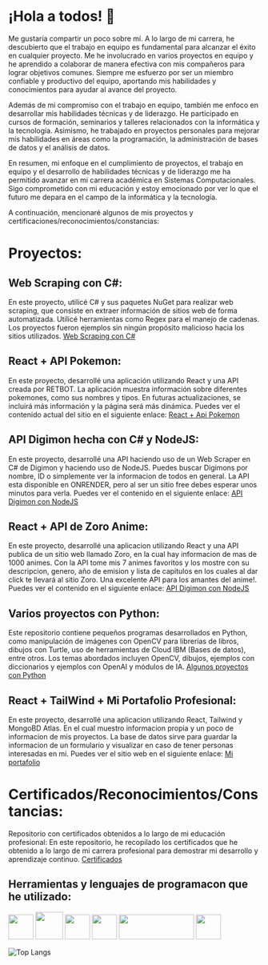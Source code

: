 # ¡Hola a todos! 👋

Me gustaría compartir un poco sobre mí. A lo largo de mi carrera, he descubierto que el trabajo en equipo es fundamental para alcanzar el éxito en cualquier proyecto. Me he involucrado en varios proyectos en equipo y he aprendido a colaborar de manera efectiva con mis compañeros para lograr objetivos comunes. Siempre me esfuerzo por ser un miembro confiable y productivo del equipo, aportando mis habilidades y conocimientos para ayudar al avance del proyecto.

Además de mi compromiso con el trabajo en equipo, también me enfoco en desarrollar mis habilidades técnicas y de liderazgo. He participado en cursos de formación, seminarios y talleres relacionados con la informática y la tecnología. Asimismo, he trabajado en proyectos personales para mejorar mis habilidades en áreas como la programación, la administración de bases de datos y el análisis de datos.

En resumen, mi enfoque en el cumplimiento de proyectos, el trabajo en equipo y el desarrollo de habilidades técnicas y de liderazgo me ha permitido avanzar en mi carrera académica en Sistemas Computacionales. Sigo comprometido con mi educación y estoy emocionado por ver lo que el futuro me depara en el campo de la informática y la tecnología.

A continuación, mencionaré algunos de mis proyectos y certificaciones/reconocimientos/constancias:

# Proyectos:

## Web Scraping con C#: 
En este proyecto, utilicé C# y sus paquetes NuGet para realizar web scraping, que consiste en extraer información de sitios web de forma automatizada. Utilicé herramientas como Regex para el manejo de cadenas. Los proyectos fueron ejemplos sin ningún propósito malicioso hacia los sitios utilizados.
<a href="https://github.com/Ivan-Herrera-Garcia/Web-Scraping">Web Scraping con C#</a>

## React + API Pokemon: 
En este proyecto, desarrollé una aplicación utilizando React y una API creada por RETBOT. La aplicación muestra información sobre diferentes pokemones, como sus nombres y tipos. En futuras actualizaciones, se incluirá más información y la página será más dinámica. Puedes ver el contenido actual del sitio en el siguiente enlace:
<a href="https://github.com/Ivan-Herrera-Garcia/React---Pokemon">React + Api Pokemon</a>

## API Digimon hecha con C# y NodeJS: 
En este proyecto, desarrollé una API haciendo uso de un Web Scraper en C# de Digimon y haciendo uso de NodeJS. Puedes buscar Digimons por nombre, ID o simplemente ver la informacion de todos
en general. La API esta disponible en ONRENDER, pero al ser un sitio free debes esperar unos minutos para verla. Puedes ver el contenido en el siguiente enlace:
<a href="https://github.com/Ivan-Herrera-Garcia/Api-Digimon-Nodejs">API Digimon con NodeJS</a>

## React + API de Zoro Anime: 
En este proyecto, desarrollé una aplicacion utilizando React y una API publica de un sitio web llamado Zoro, en la cual hay informacion de mas de 1000 animes. Con la API tome mis 7 animes favoritos y los mostre con su descripcion, genero, año de emision y lista de capitulos en los cuales al dar click te llevará al sitio Zoro. Una excelente API para los amantes del anime!. Puedes ver el contenido en el siguiente enlace:
<a href="https://github.com/Ivan-Herrera-Garcia/Mis-Animes-Favoritos">API Digimon con NodeJS</a>

## Varios proyectos con Python: 
Este repositorio contiene pequeños programas desarrollados en Python, como manipulación de imágenes con OpenCV para librerías de libros, dibujos con Turtle, uso de herramientas de Cloud IBM (Bases de datos), entre otros. Los temas abordados incluyen OpenCV, dibujos, ejemplos con diccionarios y ejemplos con OpenAI y módulos de IA.
<a href="https://github.com/Ivan-Herrera-Garcia/Things-with-Python">Algunos proyectos con Python</a>

## React + TailWind + Mi Portafolio Profesional: 
En este proyecto, desarrollé una aplicacion utilizando React, Tailwind y MongoBD Atlas. En el cual muestro informacion propia y un poco de informacion de mis proyectos. La base de datos sirve para guardar la informacion de un formulario y visualizar en caso de tener personas interesadas en mi. Puedes ver el sitio web en el siguiente enlace:
<a href="https://mi-portafolio-ihg.netlify.app/">Mi portafolio</a>

 
# Certificados/Reconocimientos/Constancias:

Repositorio con certificados obtenidos a lo largo de mi educación profesional: En este repositorio, he recopilado los certificados que he obtenido a lo largo de mi carrera profesional para demostrar mi desarrollo y aprendizaje continuo.
<a href="https://github.com/Ivan-Herrera-Garcia/Certificados">Certificados</a>

## Herramientas y lenguajes de programacon que he utilizado:
<img src=https://user-images.githubusercontent.com/71898783/234955046-9264f35f-3485-48dc-a564-5ebc88cde669.png width=50 height=50></a>
<img src=https://user-images.githubusercontent.com/71898783/234958521-f357b8fe-01bc-471b-999b-349057d5b1b8.png width=55 height=55></a>
<img src=https://user-images.githubusercontent.com/71898783/234955778-9378266f-5b15-419e-8a1e-9f25dfd8c96a.png width=50 height=50></a>
<img src=https://user-images.githubusercontent.com/71898783/234955873-0e7a1cbd-b088-40db-9f7f-e23bb52364c1.png width=50 height=50></a>
<img src=https://user-images.githubusercontent.com/71898783/234956990-311aeab9-8274-46f1-936f-aee7a882cacb.png width=150 height=50></a>
<img src=https://user-images.githubusercontent.com/71898783/234957182-6a963dda-90cf-42a8-95a7-94b81b74671b.jpg width=50 height=50></a>

![Top Langs](https://github-readme-stats.vercel.app/api/top-langs/?username=Ivan-Herrera-Garcia&layout=compact&theme=highcontrast&langs_count=8)


